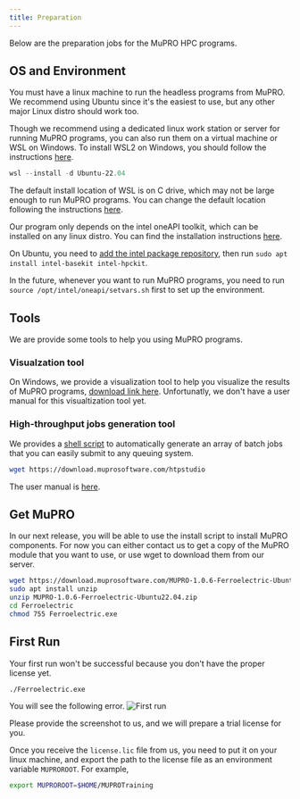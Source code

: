```yaml
---
title: Preparation
---
```

Below are the preparation jobs for the MuPRO HPC programs.

## OS and Environment
You must have a linux machine to run the headless programs from MuPRO. We recommend using Ubuntu since it's the easiest to use, but any other major Linux distro should work too.

Though we recommend using a dedicated linux work station or server for running MuPRO programs, you can also run them on a virtual machine or WSL on Windows. To install WSL2 on Windows, you should follow the instructions [here](https://learn.microsoft.com/en-us/windows/wsl/install).
```powershell
wsl --install -d Ubuntu-22.04
```
The default install location of WSL is on C drive, which may not be large enough to run MuPRO programs. You can change the default location following the instructions [here](https://dev.to/equiman/move-wsl-file-system-to-another-drive-2a3d).


Our program only depends on the intel oneAPI toolkit, which can be installed on any linux distro. You can find the installation instructions [here](https://software.intel.com/content/www/us/en/develop/tools/oneapi/base-toolkit/download.html).

On Ubuntu, you need to [add the intel package repository](https://www.intel.com/content/www/us/en/developer/tools/oneapi/base-toolkit-download.html?operatingsystem=linux&distributions=aptpackagemanager), then run `sudo apt install intel-basekit intel-hpckit`.

In the future, whenever you want to run MuPRO programs, you need to run `source /opt/intel/oneapi/setvars.sh` first to set up the environment.

## Tools

We are provide some tools to help you using MuPRO programs.

### Visualzation tool
On Windows, we provide a visualization tool to help you visualize the results of MuPRO programs, [download link here](https://download.muprosoftware.com/SimpleView-0.1.1-win64.exe). Unfortunatly, we don't have a user manual for this visualtization tool yet.

### High-throughput jobs generation tool
We provides a [shell script](https://download.muprosoftware.com/htpstudio) to automatically generate an array of batch jobs that you can easily submit to any queuing system. 
```sh
wget https://download.muprosoftware.com/htpstudio
```
The user manual is [here](https://htp-studio.surge.sh/).

## Get MuPRO
In our next release, you will be able to use the install script to install MuPRO components. For now you can either contact us to get a copy of the MuPRO module that you want to use, or use wget to download them from our server.
```sh
wget https://download.muprosoftware.com/MUPRO-1.0.6-Ferroelectric-Ubuntu22.04.zip
sudo apt install unzip
unzip MUPRO-1.0.6-Ferroelectric-Ubuntu22.04.zip
cd Ferroelectric
chmod 755 Ferroelectric.exe
```

## First Run

Your first run won't be successful because you don't have the proper license yet.
```sh
./Ferroelectric.exe
```
You will see the following error.
![First run](first-run.png)

Please provide the screenshot to us, and we will prepare a trial license for you.

Once you receive the `license.lic` file from us, you need to put it on your linux machine, and export the path to the license file as an environment variable `MUPROROOT`. For example,
```sh
export MUPROROOT=$HOME/MUPROTraining
```
```